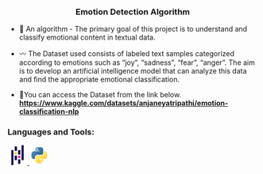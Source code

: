 <h3 align="center">Emotion Detection Algorithm</h3>

- 📝 An algorithm - The primary goal of this project is to understand and classify emotional content in textual data.

- 〰️ The Dataset used consists of labeled text samples categorized according to emotions such as “joy”, “sadness”, “fear”, “anger”. The aim is to develop an artificial intelligence model that can analyze this data and find the appropriate emotional classification.

- 🔗You can access the Dataset from the link below. **https://www.kaggle.com/datasets/anjaneyatripathi/emotion-classification-nlp**

<h3 align="left">Languages and Tools:</h3>
<p align="left"> <a href="https://pandas.pydata.org/" target="_blank" rel="noreferrer"> <img src="https://raw.githubusercontent.com/devicons/devicon/2ae2a900d2f041da66e950e4d48052658d850630/icons/pandas/pandas-original.svg" alt="pandas" width="40" height="40"/> </a> <a href="https://www.python.org" target="_blank" rel="noreferrer"> <img src="https://raw.githubusercontent.com/devicons/devicon/master/icons/python/python-original.svg" alt="python" width="40" height="40"/> </a> </p>
